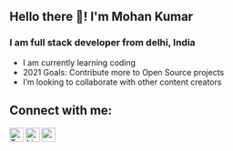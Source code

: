## Hello there 👋! I'm Mohan Kumar

### I am full stack developer from delhi, India
- I am currently learning coding
- 2021 Goals: Contribute more to Open Source projects
- I’m looking to collaborate with other content creators

## Connect with me:

[<img align="left" background="blue" alt="Twitter" width="25px" src="https://cdn.jsdelivr.net/npm/simple-icons@v3/icons/twitter.svg">][Twitter]
[<img align="left" background="blue"  alt="LinkedIn" width="25px" src="https://cdn.jsdelivr.net/npm/simple-icons@v3/icons/linkedin.svg">][LinkedIn]
[<img align="left" background="blue" alt="codepen" width="25px" src="https://cdn.jsdelivr.net/npm/simple-icons@v3/icons/codepen.svg">][codepen]


<br/>
<br/>


[Twitter]: https://twitter.com/anyn_name
[LinkedIn]: https://www.linkedin.com/in/mohan-kumar-aa4b201ab/
[codepen]: https://codepen.io/neon010
